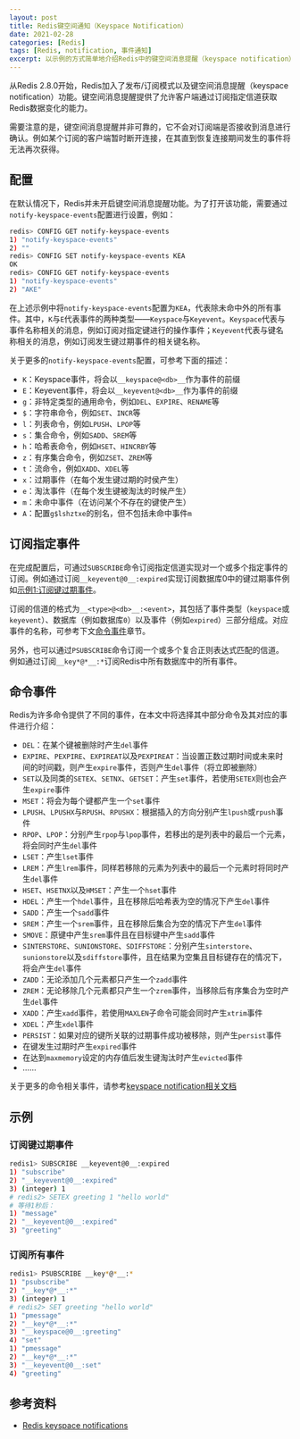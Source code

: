```yaml
---
layout: post
title: Redis键空间通知（Keyspace Notification）
date: 2021-02-28
categories: [Redis]
tags: [Redis, notification, 事件通知]
excerpt: 以示例的方式简单地介绍Redis中的键空间消息提醒（keyspace notification）功能。
---
```


从Redis 2.8.0开始，Redis加入了发布/订阅模式以及键空间消息提醒（keyspace notification）功能。键空间消息提醒提供了允许客户端通过订阅指定信道获取Redis数据变化的能力。

需要注意的是，键空间消息提醒并非可靠的，它不会对订阅端是否接收到消息进行确认。例如某个订阅的客户端暂时断开连接，在其直到恢复连接期间发生的事件将无法再次获得。

## 配置

在默认情况下，Redis并未开启键空间消息提醒功能。为了打开该功能，需要通过`notify-keyspace-events`配置进行设置，例如：

```sh
redis> CONFIG GET notify-keyspace-events
1) "notify-keyspace-events"
2) ""
redis> CONFIG SET notify-keyspace-events KEA
OK
redis> CONFIG GET notify-keyspace-events
1) "notify-keyspace-events"
2) "AKE"
```

在上述示例中将`notify-keyspace-events`配置为`KEA`，代表除未命中外的所有事件。其中，`K`与`E`代表事件的两种类型——`Keyspace`与`Keyevent`。`Keyspace`代表与事件名称相关的消息，例如订阅对指定键进行的操作事件；`Keyevent`代表与键名称相关的消息，例如订阅发生键过期事件的相关键名称。

关于更多的`notify-keyspace-events`配置，可参考下面的描述：

- `K`：Keyspace事件，将会以`__keyspace@<db>__`作为事件的前缀
- `E`：Keyevent事件，将会以`__keyevent@<db>__`作为事件的前缀
- `g`：非特定类型的通用命令，例如`DEL`、`EXPIRE`、`RENAME`等
- `$`：字符串命令，例如`SET`、`INCR`等
- `l`：列表命令，例如`LPUSH`、`LPOP`等
- `s`：集合命令，例如`SADD`、`SREM`等
- `h`：哈希表命令，例如`HSET`、`HINCRBY`等
- `z`：有序集合命令，例如`ZSET`、`ZREM`等
- `t`：流命令，例如`XADD`、`XDEL`等
- `x`：过期事件（在每个发生键过期的时侯产生）
- `e`：淘汰事件（在每个发生键被淘汰的时候产生）
- `m`：未命中事件（在访问某个不存在的键使产生）
- `A`：配置`g$lshztxe`的别名，但不包括未命中事件`m`

## 订阅指定事件

在完成配置后，可通过`SUBSCRIBE`命令订阅指定信道实现对一个或多个指定事件的订阅。例如通过订阅`__keyevent@0__:expired`实现订阅数据库0中的键过期事件例如[示例1:订阅键过期事件](#订阅键过期事件)。

订阅的信道的格式为`__<type>@<db>__:<event>`，其包括了事件类型（`keyspace`或`keyevent`）、数据库（例如数据库`0`）以及事件（例如`expired`）三部分组成。对应事件的名称，可参考下文[命令事件](#命令事件)章节。

另外，也可以通过`PSUBSCRIBE`命令订阅一个或多个复合正则表达式匹配的信道。例如通过订阅`__key*@*__:*`订阅Redis中所有数据库中的所有事件。

## 命令事件

Redis为许多命令提供了不同的事件，在本文中将选择其中部分命令及其对应的事件进行介绍：

- `DEL`：在某个键被删除时产生`del`事件
- `EXPIRE`、`PEXPIRE`、`EXPIREAT`以及`PEXPIREAT`：当设置正数过期时间或未来时间的时间戳，则产生`expire`事件，否则产生`del`事件（将立即被删除）
- `SET`以及同类的`SETEX`、`SETNX`、`GETSET`：产生`set`事件，若使用`SETEX`则也会产生`expire`事件
- `MSET`：将会为每个键都产生一个`set`事件
- `LPUSH`、`LPUSHX`与`RPUSH`、`RPUSHX`：根据插入的方向分别产生`lpush`或`rpush`事件
- `RPOP`、`LPOP`：分别产生`rpop`与`lpop`事件，若移出的是列表中的最后一个元素，将会同时产生`del`事件
- `LSET`：产生`lset`事件
- `LREM`：产生`lrem`事件，同样若移除的元素为列表中的最后一个元素时将同时产生`del`事件
- `HSET`、`HSETNX`以及`HMSET`：产生一个`hset`事件
- `HDEL`：产生一个`hdel`事件，且在移除后哈希表为空的情况下产生`del`事件
- `SADD`：产生一个`sadd`事件
- `SREM`：产生一个`srem`事件，且在移除后集合为空的情况下产生`del`事件
- `SMOVE`：原键中产生`srem`事件且在目标键中产生`sadd`事件
- `SINTERSTORE`、`SUNIONSTORE`、`SDIFFSTORE`：分别产生`sinterstore`、`sunionstore`以及`sdiffstore`事件，且在结果为空集且目标键存在的情况下，将会产生`del`事件
- `ZADD`：无论添加几个元素都只产生一个`zadd`事件
- `ZREM`：无论移除几个元素都只产生一个`zrem`事件，当移除后有序集合为空时产生`del`事件
- `XADD`：产生`xadd`事件，若使用`MAXLEN`子命令可能会同时产生`xtrim`事件
- `XDEL`：产生`xdel`事件
- `PERSIST`：如果对应的键所关联的过期事件成功被移除，则产生`persist`事件
- 在键发生过期时产生`expired`事件
- 在达到`maxmemory`设定的内存值后发生键淘汰时产生`evicted`事件
- ……

关于更多的命令相关事件，请参考[keyspace notification相关文档](https://redis.io/topics/notifications)

## 示例

### 订阅键过期事件

```sh
redis1> SUBSCRIBE __keyevent@0__:expired
1) "subscribe"
2) "__keyevent@0__:expired"
3) (integer) 1
# redis2> SETEX greeting 1 "hello world"
# 等待1秒后：
1) "message"
2) "__keyevent@0__:expired"
3) "greeting"
```

### 订阅所有事件

```sh
redis1> PSUBSCRIBE __key*@*__:*
1) "psubscribe"
2) "__key*@*__:*"
3) (integer) 1
# redis2> SET greeting "hello world"
1) "pmessage"
2) "__key*@*__:*"
3) "__keyspace@0__:greeting"
4) "set"
1) "pmessage"
2) "__key*@*__:*"
3) "__keyevent@0__:set"
4) "greeting"
```

## 参考资料

- [Redis keyspace notifications](https://redis.io/topics/notifications)
